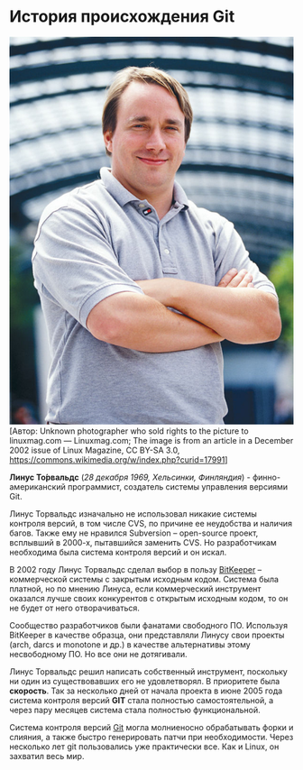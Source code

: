 # История происхождения Git

![Linus Torvalds](/task3.14/assets/Linus_Torvalds.jpeg)[Автор: Unknown photographer who sold rights to the picture to linuxmag.com — Linuxmag.com; The image is from an article in a December 2002 issue of Linux Magazine, CC BY-SA 3.0, https://commons.wikimedia.org/w/index.php?curid=17991]

 **Линус То́рвальдс** (*28 декабря 1969, Хельсинки, Финляндия*) - финно-американский программист, создатель системы управления версиями Git.

Линус Торвальдс изначально не использовал никакие системы контроля версий, в том числе CVS, по причине ее неудобства и наличия багов. Также ему не нравился Subversion – open-source проект, всплывший в 2000-х, пытавшийся заменить CVS. Но разработчикам необходима была система контроля версий и он искал.

В 2002 году Линус Торвальдс сделал выбор в пользу  [BitKeeper](https://www.bitkeeper.org/) – коммерческой системы с закрытым исходным кодом. Система была платной, но по мнению Линуса, если  коммерческий инструмент оказался лучше своих конкурентов с открытым исходным кодом, то он не будет от него отворачиваться.

Сообщество разработчиков были фанатами свободного ПО. Используя BitKeeper в качестве образца, они представляли Линусу свои проекты (arch, darcs и monotone и др.)  в качестве  альтернативы этому несвободному ПО. Но все они не дотягивали.

Линус Торвальдс решил написать собственный инструмент, поскольку ни один из существовавших его не удовлетворял. В приоритете была **скорость**. Так за несколько дней от начала проекта в июне 2005 года система контроля версий **GIT** стала полностью самостоятельной, а через пару месяцев система стала полностью функциональной.

Система контроля версий [Git](https://techrocks.ru/2019/02/14/git-cheatsheet-for-beginners/) могла молниеносно обрабатывать форки и слияния, а также быстро генерировать патчи при необходимости.
Через несколько лет git пользовались уже практически все. Как и Linux, он захватил весь мир.

